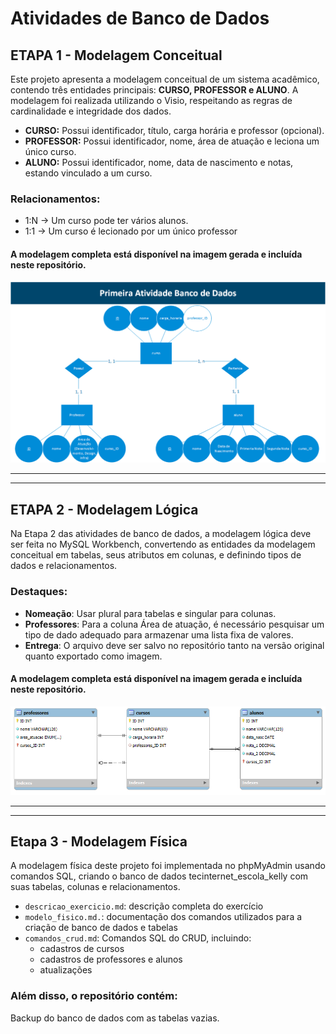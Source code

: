 # Atividades de Banco de Dados 

## ETAPA 1 - Modelagem Conceitual

Este projeto apresenta a modelagem conceitual de um sistema acadêmico, contendo três entidades principais: **CURSO, PROFESSOR e ALUNO**. A modelagem foi realizada utilizando o Visio, respeitando as regras de cardinalidade e integridade dos dados.

+ **CURSO:** Possui identificador, título, carga horária e professor (opcional).
+ **PROFESSOR:** Possui identificador, nome, área de atuação e leciona um único curso.
+ **ALUNO:** Possui identificador, nome, data de nascimento e notas, estando vinculado a um curso.

### Relacionamentos:

- 1:N → Um curso pode ter vários alunos.
- 1:1 → Um curso é lecionado por um único professor

#### A modelagem completa está disponível na imagem gerada e incluída neste repositório.
![Entidades, Relacienamentos e Atributos](etapa1-conceitual/conceitual.png)

---
---

## ETAPA 2 - Modelagem Lógica 

Na Etapa 2 das atividades de banco de dados, a modelagem lógica deve ser feita no MySQL Workbench, convertendo as entidades da modelagem conceitual em tabelas, seus atributos em colunas, e definindo tipos de dados e relacionamentos.

### Destaques:

+ **Nomeação**: Usar plural para tabelas e singular para colunas.
+ **Professores**: Para a coluna Área de atuação, é necessário pesquisar um tipo de dado adequado para armazenar uma lista fixa de valores.
+ **Entrega**: O arquivo deve ser salvo no repositório tanto na versão original quanto exportado como imagem.

#### A modelagem completa está disponível na imagem gerada e incluída neste repositório.
![Entidades, Relacienamentos e Atributos](etapa2-logica/logica.png)

---
---

## Etapa 3 - Modelagem Física

A modelagem física deste projeto foi implementada no phpMyAdmin usando comandos SQL, criando o banco de dados tecinternet_escola_kelly com suas tabelas, colunas e relacionamentos.

- `descricao_exercicio.md`: descrição completa do exercício
- `modelo_fisico.md.`: documentação dos comandos utilizados para a criação de banco de dados e tabelas
- `comandos_crud.md`: Comandos SQL do CRUD, incluindo: 
    + cadastros de cursos
    + cadastros de professores e alunos
    + atualizações 

### Além disso, o repositório contém:

Backup do banco de dados com as tabelas vazias.

